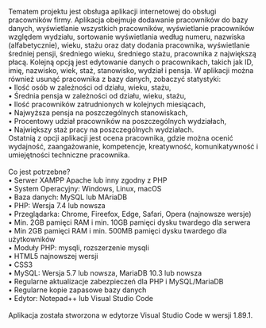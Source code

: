 Tematem projektu jest obsługa aplikacji internetowej do obsługi pracowników firmy. Aplikacja obejmuje dodawanie pracowników do bazy danych, wyświetlanie wszystkich pracowników, wyświetlanie pracowników względem wydziału, sortowanie wyświetlania według numeru, nazwiska (alfabetycznie), wieku, stażu oraz daty dodania pracownika, wyświetlanie średniej pensji, średniego wieku, średniego stażu, pracownika z największą płacą. 
Kolejną opcją jest edytowanie danych o pracownikach, takich jak ID, imię, nazwisko, wiek, staż, stanowisko, wydział i pensja. 
W aplikacji można również usunąć pracownika z bazy danych, zobaczyć statystyki:  
•	Ilość osób w zależności od działu, wieku, stażu,<br>
•	Średnia pensja w zależności od działu, wieku, stażu,<br>
•	Ilość pracowników zatrudnionych w kolejnych miesiącach,<br>
•	Najwyższa pensja na poszczególnych stanowiskach,<br>
•	Procentowy udział pracowników na poszczególnych wydziałach,<br>
•	Największy staż pracy na poszczególnych wydziałach.<br>
Ostatnią z opcji aplikacji jest ocena pracownika, gdzie można ocenić wydajność, zaangażowanie, kompetencje, kreatywność, komunikatywność i umiejętności techniczne pracownika. 
<br>
<br>
Co jest potrzebne?<br>
•	Serwer XAMPP Apache lub inny zgodny z PHP<br>
•	System Operacyjny: Windows, Linux, macOS<br>
•	Baza danych: MySQL lub MAriaDB<br>
•	PHP: Wersja 7.4 lub nowsza<br>
•	Przeglądarka: Chrome, Fireefox, Edge, Safari, Opera (najnowsze wersje)<br>
•	Min. 2GB pamięci RAM i min. 10GB pamięci dysku twardego dla serwera<br>
•	Min 2GB pamięci RAM i min. 500MB pamięci dysku twardego dla użytkowników<br>
•	Moduły PHP: mysqli, rozszerzenie mysqli<br>
•	HTML5 najnowszej wersji<br>
•	CSS3<br>
•	MySQL: Wersja 5.7 lub nowsza, MariaDB 10.3 lub nowsza<br>
•	Regularne aktualizacje zabezpieczeń dla PHP i MySQL/MariaDB<br>
•	Regularne kopie zapasowe bazy danych<br>
•	Edytor: Notepad++ lub Visual Studio Code<br>
<br>
Aplikacja została stworzona w edytorze Visual Studio Code w wersji 1.89.1. 
